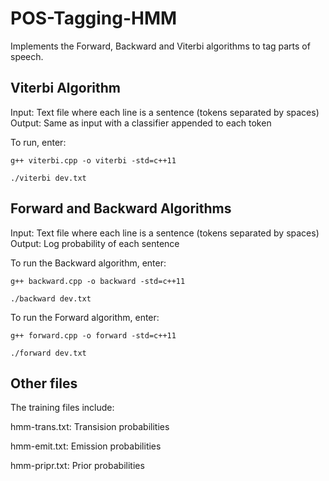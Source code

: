 # POS-Tagging-HMM
Implements the Forward, Backward and Viterbi algorithms to tag parts of speech.

## Viterbi Algorithm
Input: Text file where each line is a sentence (tokens separated by spaces)
Output: Same as input with a classifier appended to each token

To run, enter:

`g++ viterbi.cpp -o viterbi -std=c++11`

`./viterbi dev.txt`


## Forward and Backward Algorithms
Input: Text file where each line is a sentence (tokens separated by spaces)
Output: Log probability of each sentence

To run the Backward algorithm, enter:

`g++ backward.cpp -o backward -std=c++11`

`./backward dev.txt`

To run the Forward algorithm, enter:

`g++ forward.cpp -o forward -std=c++11`

`./forward dev.txt`


## Other files
The training files include: 

hmm-trans.txt: Transision probabilities

hmm-emit.txt: Emission probabilities

hmm-pripr.txt: Prior probabilities


